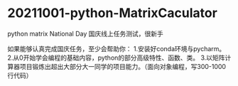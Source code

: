 # 20211001-python-MatrixCaculator
python matrix National Day
国庆线上任务测试，很新手

如果能够认真完成国庆任务，至少会帮助你：
1.安装好conda环境与pycharm。
2.从0开始学会编程的基础内容，python的部分高级特性、函数、类。
3.以矩阵计算器项目锻炼出超出大部分大一同学的项目能力。（面向对象编程，写300-1000行代码）
